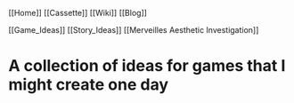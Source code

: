 [[Home]]
[[Cassette]]
[[Wiki]]
[[Blog]]

[[Game_Ideas]]
[[Story_Ideas]]
[[Merveilles Aesthetic Investigation]]
# A collection of ideas for games that I might create one day
